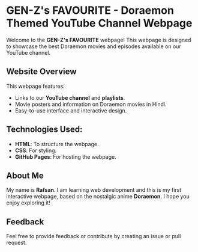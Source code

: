# GEN-Z's FAVOURITE - Doraemon Themed YouTube Channel Webpage

Welcome to the **GEN-Z's FAVOURITE** webpage! This webpage is designed to showcase the best Doraemon movies and episodes available on our YouTube channel.

## Website Overview
This webpage features:
- Links to our **YouTube channel** and **playlists**.
- Movie posters and information on Doraemon movies in Hindi.
- Easy-to-use interface and interactive design.

## Technologies Used:
- **HTML**: To structure the webpage.
- **CSS**: For styling.
- **GitHub Pages**: For hosting the webpage.

## About Me
My name is **Rafsan**. I am learning web development and this is my first interactive webpage, based on the nostalgic anime **Doraemon**. I hope you enjoy exploring it!

## Feedback
Feel free to provide feedback or contribute by creating an issue or pull request.
